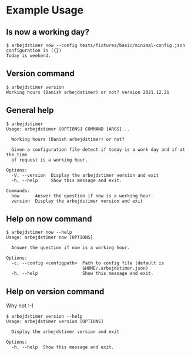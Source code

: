 # Example Usage

## Is now a working day?

```console
$ arbejdstimer now --config tests/fixtures/basic/minimal-config.json
configuration is ({})
Today is weekend.
```


## Version command

```console
$ arbejdstimer version
Working hours (Danish arbejdstimer) or not? version 2021.12.21
```

## General help

```console
$ arbejdstimer
Usage: arbejdstimer [OPTIONS] COMMAND [ARGS]...

  Working hours (Danish arbejdstimer) or not?

  Given a configuration file detect if today is a work day and if at the time
  of request is a working hour.

Options:
  -V, --version  Display the arbejdstimer version and exit
  -h, --help     Show this message and exit.

Commands:
  now      Answer the question if now is a working hour.
  version  Display the arbejdstimer version and exit
```

## Help on now command

```console
$ arbejdstimer now --help
Usage: arbejdstimer now [OPTIONS]

  Answer the question if now is a working hour.

Options:
  -c, --config <configpath>  Path to config file (default is
                             $HOME/.arbejdstimer.json)
  -h, --help                 Show this message and exit.
```

## Help on version command

Why not :-)

```console
$ arbejdstimer version --help
Usage: arbejdstimer version [OPTIONS]

  Display the arbejdstimer version and exit

Options:
  -h, --help  Show this message and exit.
```
